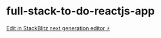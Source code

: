 # full-stack-to-do-reactjs-app

[Edit in StackBlitz next generation editor ⚡️](https://stackblitz.com/~/github.com/nagvanshi9275/full-stack-to-do-reactjs-app)